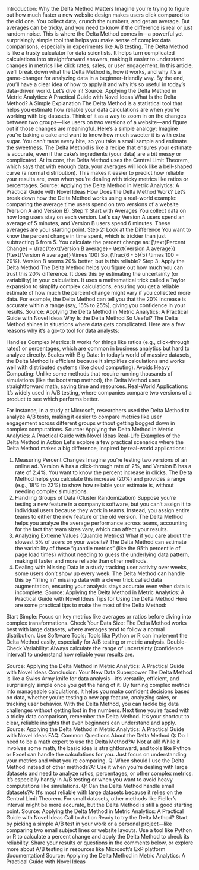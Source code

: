 Introduction: Why the Delta Method Matters
Imagine you're trying to figure out how much faster a new website design makes users click compared to the old one. You collect data, crunch the numbers, and get an average. But averages can be tricky, and you need to know if the difference is real or just random noise. This is where the Delta Method comes in—a powerful yet surprisingly simple tool that helps you make sense of complex data comparisons, especially in experiments like A/B testing.
The Delta Method is like a trusty calculator for data scientists. It helps turn complicated calculations into straightforward answers, making it easier to understand changes in metrics like click rates, sales, or user engagement. In this article, we'll break down what the Delta Method is, how it works, and why it’s a game-changer for analyzing data in a beginner-friendly way. By the end, you’ll have a clear idea of how to apply it and why it’s so useful in today’s data-driven world. Let’s dive in!
Source: Applying the Delta Method in Metric Analytics: A Practical Guide with Novel Ideas
What Is the Delta Method? A Simple Explanation
The Delta Method is a statistical tool that helps you estimate how reliable your data calculations are when you’re working with big datasets. Think of it as a way to zoom in on the changes between two groups—like users on two versions of a website—and figure out if those changes are meaningful.
Here’s a simple analogy: Imagine you’re baking a cake and want to know how much sweeter it is with extra sugar. You can’t taste every bite, so you take a small sample and estimate the sweetness. The Delta Method is like a recipe that ensures your estimate is accurate, even if the cake’s ingredients (your data) are a bit messy or complicated.
At its core, the Delta Method uses the Central Limit Theorem, which says that with enough data, your averages will look like a bell-shaped curve (a normal distribution). This makes it easier to predict how reliable your results are, even when you’re dealing with tricky metrics like ratios or percentages.
Source: Applying the Delta Method in Metric Analytics: A Practical Guide with Novel Ideas
How Does the Delta Method Work?
Let’s break down how the Delta Method works using a real-world example: comparing the average time users spend on two versions of a website (Version A and Version B).
Step 1: Start with Averages
You collect data on how long users stay on each version. Let’s say Version A users spend an average of 5 minutes, and Version B users spend 6 minutes. These averages are your starting point.
Step 2: Look at the Difference
You want to know the percent change in time spent, which is trickier than just subtracting 6 from 5. You calculate the percent change as:
[\text{Percent Change} = \frac{\text{Version B average} - \text{Version A average}}{\text{Version A average}} \times 100]
So, (\frac{6 - 5}{5} \times 100 = 20%). Version B seems 20% better, but is this reliable?
Step 3: Apply the Delta Method
The Delta Method helps you figure out how much you can trust this 20% difference. It does this by estimating the uncertainty (or variability) in your calculation. It uses a mathematical trick called a Taylor expansion to simplify complex calculations, ensuring you get a reliable estimate of how much the percent change might vary if you collected more data.
For example, the Delta Method can tell you that the 20% increase is accurate within a range (say, 15% to 25%), giving you confidence in your results.
Source: Applying the Delta Method in Metric Analytics: A Practical Guide with Novel Ideas
Why Is the Delta Method So Useful?
The Delta Method shines in situations where data gets complicated. Here are a few reasons why it’s a go-to tool for data analysts:

Handles Complex Metrics: It works for things like ratios (e.g., click-through rates) or percentages, which are common in business analytics but hard to analyze directly.
Scales with Big Data: In today’s world of massive datasets, the Delta Method is efficient because it simplifies calculations and works well with distributed systems (like cloud computing).
Avoids Heavy Computing: Unlike some methods that require running thousands of simulations (like the bootstrap method), the Delta Method uses straightforward math, saving time and resources.
Real-World Applications: It’s widely used in A/B testing, where companies compare two versions of a product to see which performs better.

For instance, in a study at Microsoft, researchers used the Delta Method to analyze A/B tests, making it easier to compare metrics like user engagement across different groups without getting bogged down in complex computations.
Source: Applying the Delta Method in Metric Analytics: A Practical Guide with Novel Ideas
Real-Life Examples of the Delta Method in Action
Let’s explore a few practical scenarios where the Delta Method makes a big difference, inspired by real-world applications:
1. Measuring Percent Changes
Imagine you’re testing two versions of an online ad. Version A has a click-through rate of 2%, and Version B has a rate of 2.4%. You want to know the percent increase in clicks. The Delta Method helps you calculate this increase (20%) and provides a range (e.g., 18% to 22%) to show how reliable your estimate is, without needing complex simulations.
2. Handling Groups of Data (Cluster Randomization)
Suppose you’re testing a new feature in a company’s software, but you can’t assign it to individual users because they work in teams. Instead, you assign entire teams to either the new feature or the old version. The Delta Method helps you analyze the average performance across teams, accounting for the fact that team sizes vary, which can affect your results.
3. Analyzing Extreme Values (Quantile Metrics)
What if you care about the slowest 5% of users on your website? The Delta Method can estimate the variability of these “quantile metrics” (like the 95th percentile of page load times) without needing to guess the underlying data pattern, making it faster and more reliable than other methods.
4. Dealing with Missing Data
In a study tracking user activity over weeks, some users don’t show up every week. The Delta Method can handle this by “filling in” missing data with a clever trick called data augmentation, ensuring your analysis stays accurate even when data is incomplete.
Source: Applying the Delta Method in Metric Analytics: A Practical Guide with Novel Ideas
Tips for Using the Delta Method
Here are some practical tips to make the most of the Delta Method:

Start Simple: Focus on key metrics like averages or ratios before diving into complex transformations.
Check Your Data Size: The Delta Method works best with large datasets, where averages tend to follow a normal distribution.
Use Software Tools: Tools like Python or R can implement the Delta Method easily, especially for A/B testing or metric analysis.
Double-Check Variability: Always calculate the range of uncertainty (confidence interval) to understand how reliable your results are.

Source: Applying the Delta Method in Metric Analytics: A Practical Guide with Novel Ideas
Conclusion: Your New Data Superpower
The Delta Method is like a Swiss Army knife for data analysis—it’s versatile, efficient, and surprisingly simple once you get the hang of it. By turning complex metrics into manageable calculations, it helps you make confident decisions based on data, whether you’re testing a new app feature, analyzing sales, or tracking user behavior. With the Delta Method, you can tackle big data challenges without getting lost in the numbers.
Next time you’re faced with a tricky data comparison, remember the Delta Method. It’s your shortcut to clear, reliable insights that even beginners can understand and apply.
Source: Applying the Delta Method in Metric Analytics: A Practical Guide with Novel Ideas
FAQ: Common Questions About the Delta Method
Q: Do I need to be a math expert to use the Delta Method?A: Not at all! While it involves some math, the basic idea is straightforward, and tools like Python or Excel can handle the calculations for you. Just focus on understanding your metrics and what you’re comparing.
Q: When should I use the Delta Method instead of other methods?A: Use it when you’re dealing with large datasets and need to analyze ratios, percentages, or other complex metrics. It’s especially handy in A/B testing or when you want to avoid heavy computations like simulations.
Q: Can the Delta Method handle small datasets?A: It’s most reliable with large datasets because it relies on the Central Limit Theorem. For small datasets, other methods like Fieller’s interval might be more accurate, but the Delta Method is still a good starting point.
Source: Applying the Delta Method in Metric Analytics: A Practical Guide with Novel Ideas
Call to Action
Ready to try the Delta Method? Start by picking a simple A/B test in your work or a personal project—like comparing two email subject lines or website layouts. Use a tool like Python or R to calculate a percent change and apply the Delta Method to check its reliability. Share your results or questions in the comments below, or explore more about A/B testing in resources like Microsoft’s ExP platform documentation!
Source: Applying the Delta Method in Metric Analytics: A Practical Guide with Novel Ideas